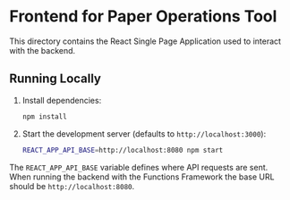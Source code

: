 # Frontend for Paper Operations Tool

This directory contains the React Single Page Application used to interact with the backend.

## Running Locally

1. Install dependencies:
   ```bash
   npm install
   ```

2. Start the development server (defaults to `http://localhost:3000`):
   ```bash
   REACT_APP_API_BASE=http://localhost:8080 npm start
   ```

The `REACT_APP_API_BASE` variable defines where API requests are sent. When running the backend with the Functions Framework the base URL should be `http://localhost:8080`.
